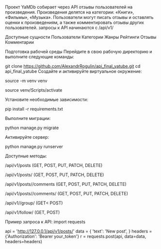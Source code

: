 Проект YaMDb собирает через API отзывы пользователей на произведения. Произведения делятся на категории: «Книги», «Фильмы», «Музыка».
Пользователи могут писать отзывы и оставлять оценки к произведениям, а также комментировать отзывы других пользователей.
запросы к API начинаются с /api/v1/

Доступные сущности
Пользователи
Категории
Жанры
Рейтинги
Отзывы
Комментарии

Подготовка рабочей среды
Перейдите в свою рабочую директорию и выполните следующие команды:

git clone https://github.com/AlexandrRogulin/api_final_yatube.git
cd api_final_yatube
Создайте и активируйте виртуальное окружение:

source -m venv venv

source venv/Scripts/activate

Установите необходимые зависимости:

pip install -r requirements.txt

Выполните миграции:

python manage.py migrate

Активируйте сервер:

python manage.py runserver

Доступные методы:

/api/v1/posts (GET, POST, PUT, PATCH, DELETE)

/api/v1/posts/<id> (GET, POST, PUT, PATCH, DELETE)
    
/api/v1/posts/<id>/comments (GET, POST, PUT, PATCH, DELETE)
    
/api/v1/posts/<id>/comments/<id> (GET, POST, PUT, PATCH, DELETE)
    
/api/v1//group/ (GET< POST)

/api/v1/follow/ (GET, POST)
                           
Пример запроса к API:
import requests

api = 'http://127.0.0.1/api/v1/posts/'
data = {
    'text': 'New post',
}
headers = {'Authorization': 'Bearer your_token'}
r = requests.post(api, data=data, headers=headers)
